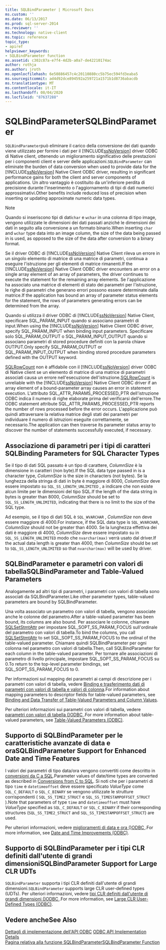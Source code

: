 ```yaml
---
title: SQLBindParameter | Microsoft Docs
ms.custom: ''
ms.date: 06/13/2017
ms.prod: sql-server-2014
ms.reviewer: ''
ms.technology: native-client
ms.topic: reference
topic_type:
- apiref
helpviewer_keywords:
- SQLBindParameter function
ms.assetid: c302c87a-e7f4-4d2b-a0a7-de42210174ac
author: rothja
ms.author: jroth
ms.openlocfilehash: 6e50886457c4c20110880cc5b75ec594fd3eaba5
ms.sourcegitcommit: ad4d92dce894592a259721a1571b1d8736abacdb
ms.translationtype: MT
ms.contentlocale: it-IT
ms.lasthandoff: 08/04/2020
ms.locfileid: "87637288"
---
```

# <a name="sqlbindparameter"></a><span data-ttu-id="abc34-102">SQLBindParameter</span><span class="sxs-lookup"><span data-stu-id="abc34-102">SQLBindParameter</span></span>
  <span data-ttu-id="abc34-103">`SQLBindParameter`può eliminare il carico della conversione dei dati quando viene utilizzato per fornire i dati per il [!INCLUDE[ssNoVersion](../../includes/ssnoversion-md.md)] driver ODBC di Native client, ottenendo un miglioramento significativo delle prestazioni per i componenti client e server delle applicazioni.</span><span class="sxs-lookup"><span data-stu-id="abc34-103">`SQLBindParameter` can eliminate the burden of data conversion when used to provide data for the [!INCLUDE[ssNoVersion](../../includes/ssnoversion-md.md)] Native Client ODBC driver, resulting in significant performance gains for both the client and server components of applications.</span></span> <span data-ttu-id="abc34-104">Un altro vantaggio è costituito da un'inferiore perdita di precisione durante l'inserimento o l'aggiornamento di tipi di dati numerici approssimativi.</span><span class="sxs-lookup"><span data-stu-id="abc34-104">Other benefits include reduced loss of precision when inserting or updating approximate numeric data types.</span></span>  
  
> [!NOTE]  
>  <span data-ttu-id="abc34-105">Quando si inseriscono tipi di dati`char` e `wchar` in una colonna di tipo image, vengono utilizzate le dimensioni dei dati passati anziché le dimensioni dei dati in seguito alla conversione a un formato binario.</span><span class="sxs-lookup"><span data-stu-id="abc34-105">When inserting `char` and `wchar` type data into an image column, the size of the data being passed in is used, as opposed to the size of the data after conversion to a binary format.</span></span>  
  
 <span data-ttu-id="abc34-106">Se il driver ODBC di [!INCLUDE[ssNoVersion](../../includes/ssnoversion-md.md)] Native Client rileva un errore in un singolo elemento di matrice di una matrice di parametri, continua a eseguire l'istruzione per gli elementi di matrice rimanenti.</span><span class="sxs-lookup"><span data-stu-id="abc34-106">If the [!INCLUDE[ssNoVersion](../../includes/ssnoversion-md.md)] Native Client ODBC driver encounters an error on a single array element of an array of parameters, the driver continues to execute the statement for the remaining array elements.</span></span> <span data-ttu-id="abc34-107">Se l'applicazione ha associato una matrice di elementi di stato dei parametri per l'istruzione, le righe di parametri che generano errori possono essere determinate dalla matrice.</span><span class="sxs-lookup"><span data-stu-id="abc34-107">If the application has bound an array of parameter status elements for the statement, the rows of parameters generating errors can be determined from the array.</span></span>  
  
 <span data-ttu-id="abc34-108">Quando si utilizza il driver ODBC di [!INCLUDE[ssNoVersion](../../includes/ssnoversion-md.md)] Native Client, specificare SQL_PARAM_INPUT quando si associano parametri di input.</span><span class="sxs-lookup"><span data-stu-id="abc34-108">When using the [!INCLUDE[ssNoVersion](../../includes/ssnoversion-md.md)] Native Client ODBC driver, specify SQL_PARAM_INPUT when binding input parameters.</span></span> <span data-ttu-id="abc34-109">Specificare solo SQL_PARAM_OUTPUT o SQL_PARAM_INPUT_OUTPUT quando si associano parametri di stored procedure definiti con la parola chiave OUTPUT.</span><span class="sxs-lookup"><span data-stu-id="abc34-109">Only specify SQL_PARAM_OUTPUT or SQL_PARAM_INPUT_OUTPUT when binding stored procedure parameters defined with the OUTPUT keyword.</span></span>  
  
 <span data-ttu-id="abc34-110">[SQLRowCount](sqlrowcount.md) non è affidabile con il [!INCLUDE[ssNoVersion](../../includes/ssnoversion-md.md)] driver ODBC di Native client se un elemento di matrice di una matrice di parametri associati causa un errore nell'esecuzione dell'istruzione.</span><span class="sxs-lookup"><span data-stu-id="abc34-110">[SQLRowCount](sqlrowcount.md) is unreliable with the [!INCLUDE[ssNoVersion](../../includes/ssnoversion-md.md)] Native Client ODBC driver if an array element of a bound-parameter array causes an error in statement execution.</span></span> <span data-ttu-id="abc34-111">L'attributo SQL_ATTR_PARAMS_PROCESSED_PTR dell'istruzione ODBC indica il numero di righe elaborate prima del verificarsi dell'errore.</span><span class="sxs-lookup"><span data-stu-id="abc34-111">The ODBC statement attribute SQL_ATTR_PARAMS_PROCESSED_PTR reports the number of rows processed before the error occurs.</span></span> <span data-ttu-id="abc34-112">L'applicazione può quindi attraversare la relativa matrice degli stati dei parametri per individuare il numero di istruzioni eseguite correttamente, se necessario.</span><span class="sxs-lookup"><span data-stu-id="abc34-112">The application can then traverse its parameter status array to discover the number of statements successfully executed, if necessary.</span></span>  
  
## <a name="binding-parameters-for-sql-character-types"></a><span data-ttu-id="abc34-113">Associazione di parametri per i tipi di caratteri SQL</span><span class="sxs-lookup"><span data-stu-id="abc34-113">Binding Parameters for SQL Character Types</span></span>  
 <span data-ttu-id="abc34-114">Se il tipo di dati SQL passato è un tipo di carattere, *ColumnSize* è la dimensione in caratteri (non byte).</span><span class="sxs-lookup"><span data-stu-id="abc34-114">If the SQL data type passed in is a character type, *ColumnSize* is the size in characters (not bytes).</span></span> <span data-ttu-id="abc34-115">Se la lunghezza della stringa di dati in byte è maggiore di 8000, *ColumnSize* deve essere impostato su `SQL_SS_LENGTH_UNLIMITED` , a indicare che non esiste alcun limite per le dimensioni del tipo SQL.</span><span class="sxs-lookup"><span data-stu-id="abc34-115">If the length of the data string in bytes is greater than 8000, *ColumnSize* should be set to `SQL_SS_LENGTH_UNLIMITED`, indicating that there is no limit to the size of the SQL type.</span></span>  
  
 <span data-ttu-id="abc34-116">Ad esempio, se il tipo di dati SQL è `SQL_WVARCHAR` , *ColumnSize* non deve essere maggiore di 4000.</span><span class="sxs-lookup"><span data-stu-id="abc34-116">For instance, if the SQL data type is `SQL_WVARCHAR`, *ColumnSize* should not be greater than 4000.</span></span> <span data-ttu-id="abc34-117">Se la lunghezza effettiva dei dati è maggiore di 4000, *ColumnSize* deve essere impostato su in `SQL_SS_LENGTH_UNLIMITED` modo che `nvarchar(max)` verrà usato dal driver.</span><span class="sxs-lookup"><span data-stu-id="abc34-117">If the actual data length is greater than 4000, then *ColumnSize* should be set to `SQL_SS_LENGTH_UNLIMITED` so that `nvarchar(max)` will be used by driver.</span></span>  
  
## <a name="sqlbindparameter-and-table-valued-parameters"></a><span data-ttu-id="abc34-118">SQLBindParameter e parametri con valori di tabella</span><span class="sxs-lookup"><span data-stu-id="abc34-118">SQLBindParameter and Table-Valued Parameters</span></span>  
 <span data-ttu-id="abc34-119">Analogamente ad altri tipi di parametri, i parametri con valori di tabella sono associati da SQLBindParameter.</span><span class="sxs-lookup"><span data-stu-id="abc34-119">Like other parameter types, table-valued parameters are bound by SQLBindParameter.</span></span>  
  
 <span data-ttu-id="abc34-120">Una volta associato un parametro con valori di tabella, vengono associate anche le colonne del parametro.</span><span class="sxs-lookup"><span data-stu-id="abc34-120">After a table-valued parameter has been bound, its columns are also bound.</span></span> <span data-ttu-id="abc34-121">Per associare le colonne, chiamare [SQLSetStmtAttr](sqlsetstmtattr.md) per impostare SQL_SOPT_SS_PARAM_FOCUS sull'ordinale del parametro con valori di tabella.</span><span class="sxs-lookup"><span data-stu-id="abc34-121">To bind the columns, you call [SQLSetStmtAttr](sqlsetstmtattr.md) to set SQL_SOPT_SS_PARAM_FOCUS to the ordinal of the table-valued parameter.</span></span> <span data-ttu-id="abc34-122">Chiamare quindi SQLBindParameter per ogni colonna nel parametro con valori di tabella.</span><span class="sxs-lookup"><span data-stu-id="abc34-122">Then, call SQLBindParameter for each column in the table-valued parameter.</span></span> <span data-ttu-id="abc34-123">Per tornare alle associazioni di parametro di livello principale, impostare SQL_SOPT_SS_PARAM_FOCUS su 0.</span><span class="sxs-lookup"><span data-stu-id="abc34-123">To return to the top-level parameter bindings, set SQL_SOPT_SS_PARAM_FOCUS to 0.</span></span>  
  
 <span data-ttu-id="abc34-124">Per informazioni sul mapping dei parametri ai campi di descrizione per i parametri con valori di tabella, vedere [Binding e trasferimento dati di parametri con valori di tabella e valori di colonna](../native-client-odbc-table-valued-parameters/binding-and-data-transfer-of-table-valued-parameters-and-column-values.md).</span><span class="sxs-lookup"><span data-stu-id="abc34-124">For information about mapping parameters to descriptor fields for table-valued parameters, see [Binding and Data Transfer of Table-Valued Parameters and Column Values](../native-client-odbc-table-valued-parameters/binding-and-data-transfer-of-table-valued-parameters-and-column-values.md).</span></span>  
  
 <span data-ttu-id="abc34-125">Per ulteriori informazioni sui parametri con valori di tabella, vedere [parametri con valori di tabella &#40;&#41;ODBC ](../native-client-odbc-table-valued-parameters/table-valued-parameters-odbc.md).</span><span class="sxs-lookup"><span data-stu-id="abc34-125">For more information about table-valued parameters, see [Table-Valued Parameters &#40;ODBC&#41;](../native-client-odbc-table-valued-parameters/table-valued-parameters-odbc.md).</span></span>  
  
## <a name="sqlbindparameter-support-for-enhanced-date-and-time-features"></a><span data-ttu-id="abc34-126">Supporto di SQLBindParameter per le caratteristiche avanzate di data e ora</span><span class="sxs-lookup"><span data-stu-id="abc34-126">SQLBindParameter Support for Enhanced Date and Time Features</span></span>  
 <span data-ttu-id="abc34-127">I valori dei parametri di tipo data/ora vengono convertiti come descritto in [conversioni da C a SQL](../native-client-odbc-date-time/datetime-data-type-conversions-from-c-to-sql.md).</span><span class="sxs-lookup"><span data-stu-id="abc34-127">Parameter values of date/time types are converted as described in [Conversions from C to SQL](../native-client-odbc-date-time/datetime-data-type-conversions-from-c-to-sql.md).</span></span> <span data-ttu-id="abc34-128">Si noti che per i parametri di tipo `time` e `datetimeoffset` deve essere specificato *ValueType* come `SQL_C_DEFAULT` o `SQL_C_BINARY` se vengono utilizzate le strutture corrispondenti ( `SQL_SS_TIME2_STRUCT` e `SQL_SS_TIMESTAMPOFFSET_STRUCT` ).</span><span class="sxs-lookup"><span data-stu-id="abc34-128">Note that parameters of type `time` and `datetimeoffset` must have *ValueType* specified as `SQL_C_DEFAULT` or `SQL_C_BINARY` if their corresponding structures (`SQL_SS_TIME2_STRUCT` and `SQL_SS_TIMESTAMPOFFSET_STRUCT`) are used.</span></span>  
  
 <span data-ttu-id="abc34-129">Per ulteriori informazioni, vedere [miglioramenti di data e ora &#40;&#41;ODBC ](../native-client-odbc-date-time/date-and-time-improvements-odbc.md).</span><span class="sxs-lookup"><span data-stu-id="abc34-129">For more information, see [Date and Time Improvements &#40;ODBC&#41;](../native-client-odbc-date-time/date-and-time-improvements-odbc.md).</span></span>  
  
## <a name="sqlbindparameter-support-for-large-clr-udts"></a><span data-ttu-id="abc34-130">Supporto di SQLBindParameter per i tipi CLR definiti dall'utente di grandi dimensioni</span><span class="sxs-lookup"><span data-stu-id="abc34-130">SQLBindParameter Support for Large CLR UDTs</span></span>  
 <span data-ttu-id="abc34-131">`SQLBindParameter` supporta i tipi CLR definiti dall'utente di grandi dimensioni.</span><span class="sxs-lookup"><span data-stu-id="abc34-131">`SQLBindParameter` supports large CLR user-defined types (UDTs).</span></span> <span data-ttu-id="abc34-132">Per ulteriori informazioni, vedere [tipi CLR definiti dall'utente di grandi dimensioni &#40;&#41;ODBC ](../native-client/odbc/large-clr-user-defined-types-odbc.md).</span><span class="sxs-lookup"><span data-stu-id="abc34-132">For more information, see [Large CLR User-Defined Types &#40;ODBC&#41;](../native-client/odbc/large-clr-user-defined-types-odbc.md).</span></span>  
  
## <a name="see-also"></a><span data-ttu-id="abc34-133">Vedere anche</span><span class="sxs-lookup"><span data-stu-id="abc34-133">See Also</span></span>  
 <span data-ttu-id="abc34-134">[Dettagli di implementazione dell'API ODBC](odbc-api-implementation-details.md) </span><span class="sxs-lookup"><span data-stu-id="abc34-134">[ODBC API Implementation Details](odbc-api-implementation-details.md) </span></span>  
 [<span data-ttu-id="abc34-135">Pagina relativa alla funzione SQLBindParameter</span><span class="sxs-lookup"><span data-stu-id="abc34-135">SQLBindParameter Function</span></span>](https://go.microsoft.com/fwlink/?LinkId=59328)  
  
  
